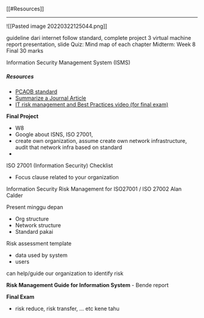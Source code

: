 [[#Resources]]

---


![[Pasted image 20220322125044.png]]


guideline dari internet 
follow standard, complete project
3 virtual machine
report
presentation, slide
Quiz: Mind map of each chapter
Midterm: Week 8
Final 30 marks

Information Security Management System (ISMS)

##### Resources

- [PCAOB standard](https://pcaobus.org/oversight/standards/auditing-standards)
- [Summarize a Journal Article](https://www.wikihow.com/Summarize-a-Journal-Article#:~:text=Summarizing%20a%20journal%20article%20is,insight%20into%20the%20article%27s%20focus)
- [IT risk management and Best Practices video (for final exam)](https://youtu.be/2K6F8TQB6-A)


**Final Project**
- W8
- Google about ISNS, ISO 27001, 
- create own organization, assume create own network infrastructure, audit that network infra based on standard
- 

ISO 27001 (Information Security) Checklist
- Focus clause related to your organization

Information Security Risk Management for ISO27001 / ISO 27002
Alan Calder

Present minggu depan
- Org structure
- Network structure
- Standard pakai

Risk assessment template

- data used by system
- users

can help/guide our organization to identify risk

**Risk Management Guide for Information System** - Bende report



**Final Exam**
- risk reduce, risk transfer, ... etc kene tahu


